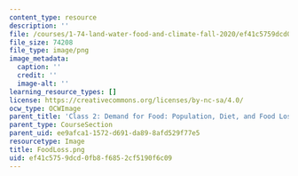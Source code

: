 ```yaml
---
content_type: resource
description: ''
file: /courses/1-74-land-water-food-and-climate-fall-2020/ef41c5759dcd0fb8f6852cf5190f6c09_FoodLoss.png
file_size: 74208
file_type: image/png
image_metadata:
  caption: ''
  credit: ''
  image-alt: ''
learning_resource_types: []
license: https://creativecommons.org/licenses/by-nc-sa/4.0/
ocw_type: OCWImage
parent_title: 'Class 2: Demand for Food: Population, Diet, and Food Loss'
parent_type: CourseSection
parent_uid: ee9afca1-1572-d691-da89-8afd529f77e5
resourcetype: Image
title: FoodLoss.png
uid: ef41c575-9dcd-0fb8-f685-2cf5190f6c09
---
```

